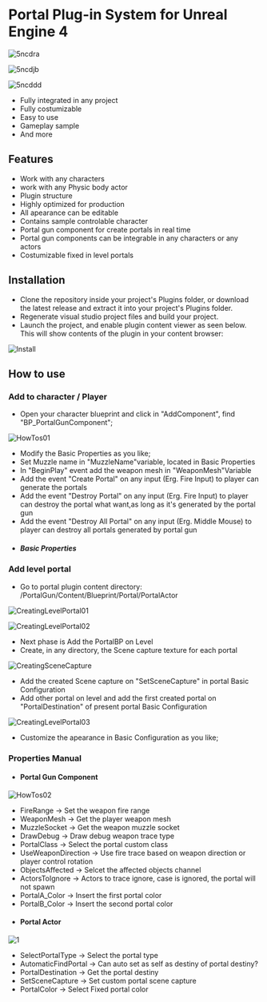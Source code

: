 # Portal Plug-in System for Unreal Engine 4

![5ncdra](https://user-images.githubusercontent.com/12305857/133839620-ac2e4f04-0baf-4ba5-b9da-fe90dc4c7299.gif)


![5ncdjb](https://user-images.githubusercontent.com/12305857/133839641-c873fafd-35f8-4efb-8ce5-4d97056591cb.gif)


![5ncddd](https://user-images.githubusercontent.com/12305857/133839689-00b26f92-be10-488a-bbc0-b1e034974f57.gif)


- Fully integrated in any project
- Fully costumizable
- Easy to use
- Gameplay sample
- And more

## Features

- Work with any characters
- work with any Physic body actor
- Plugin structure
- Highly optimized for production
- All apearance can be editable
- Contains sample controlable character 
- Portal gun component for create portals in real time
- Portal gun components can be integrable in any characters or any actors
- Costumizable fixed in level portals

## Installation

- Clone the repository inside your project's Plugins folder, or download the latest release and extract it into your project's Plugins folder.
- Regenerate visual studio project files and build your project.
- Launch the project, and enable plugin content viewer as seen below. This will show contents of the plugin in your content browser:

![Install](https://user-images.githubusercontent.com/12305857/133839730-273af1bc-e231-4c6d-82e5-0ecadedfb09d.png)

## How to use
### Add to character / Player
- Open your character blueprint and click in "AddComponent", find "BP_PortalGunComponent";

![HowTos01](https://user-images.githubusercontent.com/12305857/133840306-427c3e4a-0a83-40ba-8a7b-7aeaf7343659.png)

- Modify the Basic Properties as you like;
- Set Muzzle name in "MuzzleName"variable, located in Basic Properties
- In "BeginPlay" event add the weapon mesh in "WeaponMesh"Variable
- Add the event "Create Portal" on any input (Erg. Fire Input) to player can generate the portals
- Add the event "Destroy Portal" on any input (Erg. Fire Input) to player can destroy the portal what want,as long as it's generated by the portal gun
- Add the event "Destroy All Portal" on any input (Erg. Middle Mouse) to player can destroy all portals generated by portal gun
- ##### Basic Properties 

### Add level portal
- Go to portal plugin content directory: /PortalGun/Content/Blueprint/Portal/PortalActor

![CreatingLevelPortal01](https://user-images.githubusercontent.com/12305857/133839873-1b5a7298-8461-4027-8668-b77a0e895944.png)


![CreatingLevelPortal02](https://user-images.githubusercontent.com/12305857/133840031-6b2c56c2-29f7-4e16-a90c-69120b3898ea.png)

- Next phase is Add the PortalBP on Level
- Create, in any directory, the Scene capture texture for each portal

![CreatingSceneCapture](https://user-images.githubusercontent.com/12305857/133839923-7bcdce3e-99cd-4987-a052-1833128a782c.png)

- Add the created Scene capture on "SetSceneCapture" in portal Basic Configuration
- Add other portal on level and add the first created portal on "PortalDestination" of present portal Basic Configuration

![CreatingLevelPortal03](https://user-images.githubusercontent.com/12305857/133839972-8c7f8d9f-2be4-4400-9fed-e8e83860e038.png)

- Customize the apearance in Basic Configuration as you like;

### Properties Manual
- #### Portal Gun Component
![HowTos02](https://user-images.githubusercontent.com/12305857/133840091-f31786b6-9765-4058-b721-ff317476f4d3.png)
- FireRange          -> Set the weapon fire range 
- WeaponMesh         -> Get the player weapon mesh 
- MuzzleSocket       -> Get the weapon muzzle socket
- DrawDebug          -> Draw debug weapon trace type
- PortalClass        -> Select the portal custom class
- UseWeaponDirection -> Use fire trace based on weapon direction or player control rotation
- ObjectsAffected    -> Selcet the affected objects channel
- ActorsToIgnore     -> Actors to trace ignore, case is ignored, the portal will not spawn
- PortalA_Color      -> Insert the first portal color
- PortalB_Color      -> Insert the second portal color
- #### Portal Actor
![1](https://user-images.githubusercontent.com/12305857/133840362-e81c2823-6c94-4a11-a925-70865ee68dbf.PNG)
- SelectPortalType    -> Select the portal type
- AutomaticFindPortal -> Can auto set as self as destiny of portal destiny?
- PortalDestination   -> Get the portal destiny
- SetSceneCapture     -> Set custom portal scene capture 
- PortalColor         -> Select Fixed portal color 
